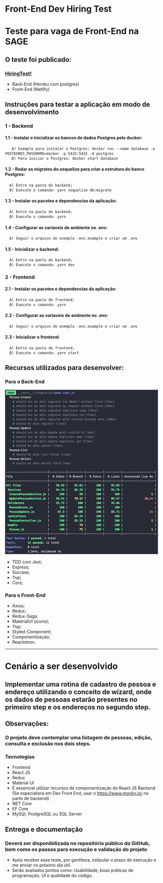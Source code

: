 # Front-End Dev Hiring Test 
# Teste para vaga de Front-End na SAGE

## O teste foi publicado: 
### [HiringTest!](https://gifted-booth-d3b096.netlify.com/)
- Back-End (Heroku com postgres)
- Front-End (Netlify)

## Instruções para testar a aplicação em modo de desenvolvimento

### 1 - Backend
   #### 1.1 - Instalar e inicializar os bancos de dados Postgres pelo docker:
       A) Exemplo para instalar o Postgres: docker run --name database -e POSTEGRES_PASSWORD=docker -p 5432:5432 -d postgres
       B) Para iniciar o Postgres: docker start database
       
   #### 1.2 - Rodar as migrates do sequelize para criar a estrutura do banco Postgres:
      A) Entre na pasta do backend;
      B) Execute o comando: yarn sequelize db:migrate
      
   #### 1.3 - Instalar os pacotes e dependencias da aplicação:
      A) Entre na pasta do backend;
      B) Execute o comando: yarn

   #### 1.4 - Configurar as variaveis de ambiente no .env:
      A) Seguir o arquivo de exemplo .env.example e criar um .env 

   #### 1.5 - Inicializar o backend:
      A) Entre na pasta do backend;
      B) Execute o comando: yarn dev

### 2 - Frontend

   #### 2.1 - Instalar os pacotes e dependencias da aplicação:
      A) Entre na pasta do frontend;
      B) Execute o comando: yarn

   #### 2.2 - Configurar as variaveis de ambiente no .env:
      A) Seguir o arquivo de exemplo .env.example e criar um .env 

   #### 2.3 - Inicializar o frontend:
      A) Entre na pasta do frontend;
      B) Execute o comando: yarn start

## Recursos utilizados para desenvolver:
   ### Para o Back-End 
   
   ![alt text](https://github.com/marcelochb/HiringTestSage/blob/master/assets/TDD.result.png)

   - TDD com Jest;
   - Express;
   - Sucrase;
   - Yup;
   - Cors;
   
   ### Para o Front-End
   - Axios;
   - Redux;
   - Redux-Saga;
   - MaterialUI (icons);
   - Yup;
   - Styled-Component;
   - Componentização;
   - Reactotron;

_________________________________________
# Cenário a ser desenvolvido

## Implementar uma rotina de cadastro de pessoa e endereço utilizando o conceito de wizard, onde os dados de pessoas estarão presentes no primeiro step e os endereços no segundo step.

## Observações:
### O projeto deve contemplar uma listagem de pessoas, edição, consulta e exclusão nos dois steps.
### Tecnologias
- Frontend
- React JS
- Redux
- Material UI
- É essencial utilizar recursos de componentização do React JS
Backend (Se especialisra em Dev Front End, usar o https://www.mocky.io/ na parte de backend)
- NET Core
- EF Core
- MySQl, PostgreSQL ou SQL Server
## Entrega e documentação
### Deverá ser disponibilizada no repositório público do GitHub, bem como os passos para execução e validação do projeto
- Após receber esse teste, por gentileza, estipular o prazo de execução e me enviar no próximo dia útil.
- Serão avaliados pontos como: Usabilidade, boas práticas de programação, UI e qualidade do código.
